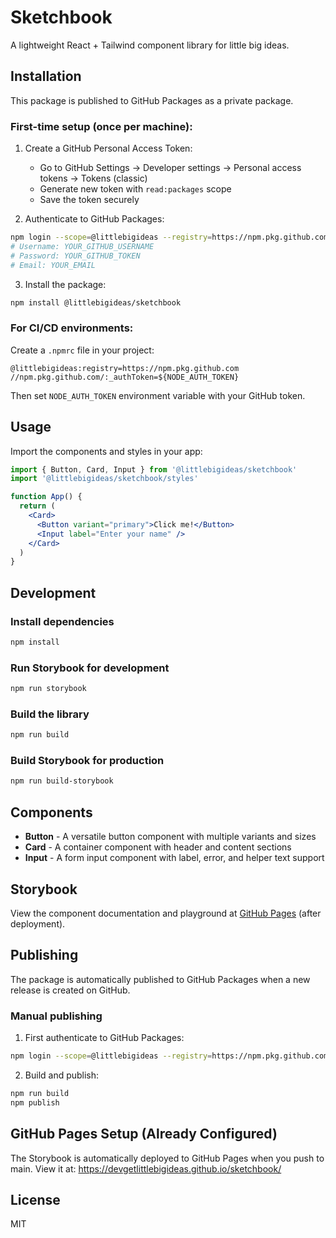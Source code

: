 # Sketchbook

A lightweight React + Tailwind component library for little big ideas.

## Installation

This package is published to GitHub Packages as a private package.

### First-time setup (once per machine):

1. Create a GitHub Personal Access Token:
   - Go to GitHub Settings → Developer settings → Personal access tokens → Tokens (classic)
   - Generate new token with `read:packages` scope
   - Save the token securely

2. Authenticate to GitHub Packages:
```bash
npm login --scope=@littlebigideas --registry=https://npm.pkg.github.com
# Username: YOUR_GITHUB_USERNAME
# Password: YOUR_GITHUB_TOKEN
# Email: YOUR_EMAIL
```

3. Install the package:
```bash
npm install @littlebigideas/sketchbook
```

### For CI/CD environments:

Create a `.npmrc` file in your project:
```
@littlebigideas:registry=https://npm.pkg.github.com
//npm.pkg.github.com/:_authToken=${NODE_AUTH_TOKEN}
```

Then set `NODE_AUTH_TOKEN` environment variable with your GitHub token.

## Usage

Import the components and styles in your app:

```jsx
import { Button, Card, Input } from '@littlebigideas/sketchbook'
import '@littlebigideas/sketchbook/styles'

function App() {
  return (
    <Card>
      <Button variant="primary">Click me!</Button>
      <Input label="Enter your name" />
    </Card>
  )
}
```

## Development

### Install dependencies
```bash
npm install
```

### Run Storybook for development
```bash
npm run storybook
```

### Build the library
```bash
npm run build
```

### Build Storybook for production
```bash
npm run build-storybook
```

## Components

- **Button** - A versatile button component with multiple variants and sizes
- **Card** - A container component with header and content sections
- **Input** - A form input component with label, error, and helper text support

## Storybook

View the component documentation and playground at [GitHub Pages](https://devgetlittlebigideas.github.io/sketchbook/) (after deployment).

## Publishing

The package is automatically published to GitHub Packages when a new release is created on GitHub.

### Manual publishing

1. First authenticate to GitHub Packages:
```bash
npm login --scope=@littlebigideas --registry=https://npm.pkg.github.com
```

2. Build and publish:
```bash
npm run build
npm publish
```

## GitHub Pages Setup (Already Configured)

The Storybook is automatically deployed to GitHub Pages when you push to main.
View it at: https://devgetlittlebigideas.github.io/sketchbook/

## License

MIT
